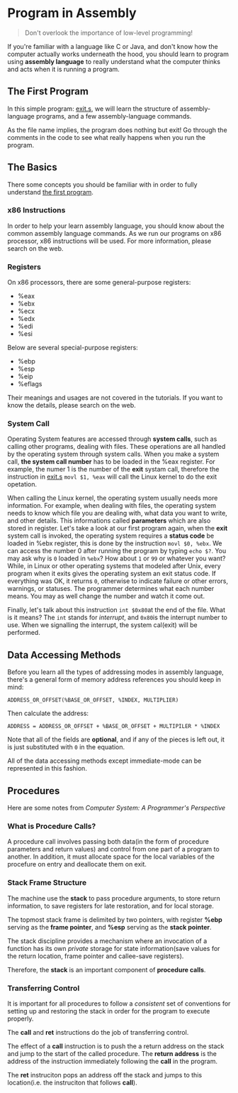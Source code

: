 # Program in Assembly

> Don't overlook the importance of low-level programming!

If you're familiar with a language like C or Java, and don't know how the computer actually works underneath the hood, you should learn to program using **assembly language** to really understand what the computer thinks and acts when it is running a program.

## The First Program

In this simple program: [exit.s](exit.s), we will learn the structure of assembly-language programs, and a few assembly-language commands.

As the file name implies, the program does nothing but exit! Go through the comments in the code to see what really happens when you run the program.

## The Basics

There some concepts you should be familiar with in order to fully understand [the first program](exit.s).

### x86 Instructions

In order to help your learn assembly language, you should know about the common assembly language commands. As we run our programs on x86 processor, x86 instructions will be used. For more information, please search on the web.

### Registers

On x86 processors, there are some general-purpose registers:

- %eax
- %ebx
- %ecx
- %edx
- %edi
- %esi

Below are several special-purpose registers:

- %ebp
- %esp
- %eip
- %eflags

Their meanings and usages are not covered in the tutorials. If you want to know the details, please search on the web.
 
### System Call

Operating System features are accessed through **system calls**, such as calling other programs, dealing with files. These operations are all handled by the operating system through system calls. When you make a system call, **the system call number** has to be loaded in the %eax register. For example, the numer 1 is the number of the **exit** systam call, therefore the instruction in [exit.s](exit.s) `movl $1, %eax` will call the Linux kernel to do the exit opetation.

When calling the Linux kernel, the operating system usually needs more information. For example, when dealing with files, the operating system needs to know which file you are dealing with, what data you want to write, and other details. This informations called **parameters** which are also stored in register. Let's take a look at our first program again, when the **exit** system call is invoked, the operating system requires a **status code** be loaded in %ebx register, this is done by the instruction `movl $0, %ebx`. We can access the number 0 after running the program by typing `echo $?`. You may ask why is `0` loaded in `%ebx`? How about `1` or `99` or whatever you want? While, in Linux or other operating systems that modeled after Unix, every program when it exits gives the operating system an exit status code. If everything was OK, it returns `0`, otherwise to indicate failure or other errors, warnings, or statuses. The programmer determines what each number means. You may as well change the number and watch it come out.

Finally, let's talk about this instruction `int $0x80`at the end of the file. What is it means? The `int` stands for *interrupt*, and `0x80`is the interrupt number to use. When we signalling the interrupt, the system cal(exit) will be performed.

## Data Accessing Methods

Before you learn all the types of addressing modes in assembly language, there's a general form of memory address references you should keep in mind:

    ADDRESS_OR_OFFSET(%BASE_OR_OFFSET, %INDEX, MULTIPLIER)

Then calculate the address:

    ADDRESS = ADDRESS_OR_OFFSET + %BASE_OR_OFFSET + MULTIPILER * %INDEX

Note that all of the fields are **optional**, and if any of the pieces is left out, it is just substituted with `0` in the equation.

All of the data accessing methods except immediate-mode can be represented in this fashion.

## Procedures

Here are some notes from *Computer System: A Programmer's Perspective*

### What is Procedure Calls?

A procedure call involves passing both data(in the form of procedure parameters and return values) and control from one part of a program to another. In addition, it must allocate space for the local variables of the procefure on entry and deallocate them on exit.

### Stack Frame Structure

The machine use the **stack** to pass procedure arguments, to store return information, to save registers for late restoration, and for local storage.

The topmost stack frame is delimited by two pointers, with register **%ebp** serving as the **frame pointer**, and **%esp** serving as the **stack pointer**.

The stack discipline provides a mechanism where an invocation of a function has its own *private* storage for state information(save values for the return location, frame pointer and callee-save registers).

Therefore, the **stack** is an important component of **procedure calls**.

### Transferring Control

It is important for all procedures to follow a *consistent* set of conventions for setting up and restoring the stack in order for the program to execute properly.

The **call** and **ret** instructions do the job of transferring control.

The effect of a **call** instruction is to push the a return address on the stack and jump to the start of the called procedure. The **return address** is the address of the instruction immediately following the **call** in the program.

The **ret** instruciton pops an address off the stack and jumps to this location(i.e. the instruciton that follows **call**). 
